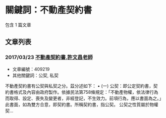 # 關鍵詞：不動產契約書

包含 1 篇文章

## 文章列表

### 2017/03/23 [不動產契約書,許文昌老師](../../articles/409219_%E4%B8%8D%E5%8B%95%E7%94%A2%E5%A5%91%E7%B4%84%E6%9B%B8%2C%E8%A8%B1%E6%96%87%E6%98%8C%E8%80%81%E5%B8%AB.md)
- 文章編號：409219
- 其他關鍵詞：公契, 私契

不動產契約書有公契與私契之分。茲分述如下： • (一) 公契：即公定契約書，契約書格式及內容由政府製作。依據民法第758條規定：「不動產物權，依法律行為而取得、設定、喪失及變更者，非經登記，不生效力。前項行為，應以書面為之。」此書面，如為雙方合意，即契約書。所稱契約書，指公契。 公契之性質屬於物權契...
